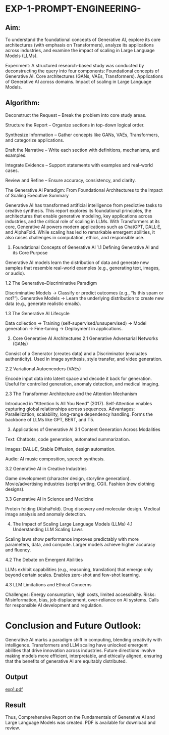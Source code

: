 # EXP-1-PROMPT-ENGINEERING-

## Aim: 
To understand the foundational concepts of Generative AI, explore its core architectures (with emphasis on Transformers), analyze its applications across industries, and examine the impact of scaling in Large Language Models (LLMs).

Experiment: A structured research-based study was conducted by deconstructing the query into four components:
Foundational concepts of Generative AI.
Core architectures (GANs, VAEs, Transformers).
Applications of Generative AI across domains.
Impact of scaling in Large Language Models.

## Algorithm:
Deconstruct the Request – Break the problem into core study areas.

Structure the Report – Organize sections in top-down logical order.

Synthesize Information – Gather concepts like GANs, VAEs, Transformers, and categorize applications.

Draft the Narrative – Write each section with definitions, mechanisms, and examples.

Integrate Evidence – Support statements with examples and real-world cases.

Review and Refine – Ensure accuracy, consistency, and clarity.

The Generative AI Paradigm: From Foundational Architectures to the Impact of Scaling
Executive Summary

Generative AI has transformed artificial intelligence from predictive tasks to creative synthesis. This report explores its foundational principles, the architectures that enable generative modeling, key applications across industries, and the critical role of scaling in LLMs. With Transformers at its core, Generative AI powers modern applications such as ChatGPT, DALL·E, and AlphaFold. While scaling has led to remarkable emergent abilities, it also raises challenges in computation, ethics, and responsible use.

1. Foundational Concepts of Generative AI
1.1 Defining Generative AI and its Core Purpose

Generative AI models learn the distribution of data and generate new samples that resemble real-world examples (e.g., generating text, images, or audio).

1.2 The Generative–Discriminative Paradigm

Discriminative Models → Classify or predict outcomes (e.g., “Is this spam or not?”).
Generative Models → Learn the underlying distribution to create new data (e.g., generate realistic emails).

1.3 The Generative AI Lifecycle

Data collection → Training (self-supervised/unsupervised) → Model generation → Fine-tuning → Deployment in applications.

2. Core Generative AI Architectures
2.1 Generative Adversarial Networks (GANs)

Consist of a Generator (creates data) and a Discriminator (evaluates authenticity).
Used in image synthesis, style transfer, and video generation.

2.2 Variational Autoencoders (VAEs)

Encode input data into latent space and decode it back for generation.
Useful for controlled generation, anomaly detection, and medical imaging.

2.3 The Transformer Architecture and the Attention Mechanism

Introduced in “Attention Is All You Need” (2017).
Self-Attention enables capturing global relationships across sequences.
Advantages: Parallelization, scalability, long-range dependency handling.
Forms the backbone of LLMs like GPT, BERT, and T5.

3. Applications of Generative AI
3.1 Content Generation Across Modalities

Text: Chatbots, code generation, automated summarization.

Images: DALL·E, Stable Diffusion, design automation.

Audio: AI music composition, speech synthesis.

3.2 Generative AI in Creative Industries

Game development (character design, storyline generation).
Movie/advertising industries (script writing, CGI).
Fashion (new clothing designs).

3.3 Generative AI in Science and Medicine

Protein folding (AlphaFold).
Drug discovery and molecular design.
Medical image analysis and anomaly detection.

4. The Impact of Scaling Large Language Models (LLMs)
4.1 Understanding LLM Scaling Laws

Scaling laws show performance improves predictably with more parameters, data, and compute.
Larger models achieve higher accuracy and fluency.

4.2 The Debate on Emergent Abilities

LLMs exhibit capabilities (e.g., reasoning, translation) that emerge only beyond certain scales.
Enables zero-shot and few-shot learning.

4.3 LLM Limitations and Ethical Concerns

Challenges: Energy consumption, high costs, limited accessibility.
Risks: Misinformation, bias, job displacement, over-reliance on AI systems.
Calls for responsible AI development and regulation.
# Conclusion and Future Outlook:
Generative AI marks a paradigm shift in computing, blending creativity with intelligence. Transformers and LLM scaling have unlocked emergent abilities that drive innovation across industries. Future directions involve making models more efficient, interpretable, and ethically aligned, ensuring that the benefits of generative AI are equitably distributed.

## Output
[exp1.pdf](https://github.com/user-attachments/files/22057154/exp1.pdf)


## Result
Thus, Comprehensive Report on the Fundamentals of Generative AI and Large Language Models was created. PDF is available for download and review.
